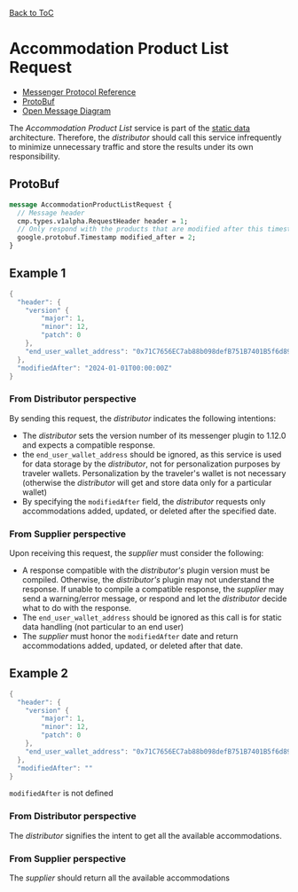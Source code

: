 [Back to ToC](https://github.com/gnout/MessengerProtocolDocumentation/blob/main/Documentation.md)

# Accommodation Product List Request

* [Messenger Protocol Reference](https://buf.build/chain4travel/camino-messenger-protocol/docs/main:cmp.services.accommodation.v1alpha#cmp.services.accommodation.v1alpha.AccommodationProductListService)
* [ProtoBuf](https://buf.build/chain4travel/camino-messenger-protocol/file/main:cmp/services/accommodation/v1alpha/list.proto#L29)
* [Open Message Diagram](https://storage.googleapis.com/docs-cmp-files/diagrams/c4t/proto/cmp/services/accommodation/v1alpha/list.proto.dot.svg)

The *Accommodation Product List* service is part of the [static data](https://github.com/gnout/MessengerProtocolDocumentation/blob/main/Architecture/Architecture%20and%20Operation.md#static-and-dynamic-data) architecture. Therefore, the *distributor* should call this service infrequently to minimize unnecessary traffic and store the results under its own responsibility.

## ProtoBuf

```protoBuf
message AccommodationProductListRequest {
  // Message header
  cmp.types.v1alpha.RequestHeader header = 1;
  // Only respond with the products that are modified after this timestamp
  google.protobuf.Timestamp modified_after = 2;
}
```

## Example 1

```java
{
  "header": {
    "version" {
        "major": 1,
        "minor": 12,
        "patch": 0
    },
    "end_user_wallet_address": "0x71C7656EC7ab88b098defB751B7401B5f6d8976F",
  },
  "modifiedAfter": "2024-01-01T00:00:00Z" 
}
```

### From Distributor perspective

By sending this request, the *distributor* indicates the following intentions:

* The *distributor* sets the version number of its messenger plugin to 1.12.0 and expects a compatible response.
* the `end_user_wallet_address` should be ignored, as this service is used for data storage by the *distributor*, not for personalization purposes by traveler wallets. Personalization by the traveler's wallet is not necessary (otherwise the *distributor* will get and store data only for a particular wallet)
* By specifying the `modifiedAfter` field, the *distributor* requests only accommodations added, updated, or deleted after the specified date.   

### From Supplier perspective

Upon receiving this request, the *supplier* must consider the following:

* A response compatible with the *distributor's* plugin version must be compiled. Otherwise, the *distributor's* plugin may not understand the response. If unable to compile a compatible response, the *supplier* may send a warning/error message, or respond and let the *distributor* decide what to do with the response.
* The `end_user_wallet_address` should be ignored as this call is for static data handling (not particular to an end user)
* The *supplier* must honor the `modifiedAfter` date and return accommodations added, updated, or deleted after that date.

## Example 2

```java
{
  "header": {
    "version" {
        "major": 1,
        "minor": 12,
        "patch": 0
    },
    "end_user_wallet_address": "0x71C7656EC7ab88b098defB751B7401B5f6d8976F",
  },
  "modifiedAfter": "" 
}
```

`modifiedAfter` is not defined

### From Distributor perspective

The *distributor* signifies the intent to get all the available accommodations. 

### From Supplier perspective

The *supplier* should return all the available accommodations
